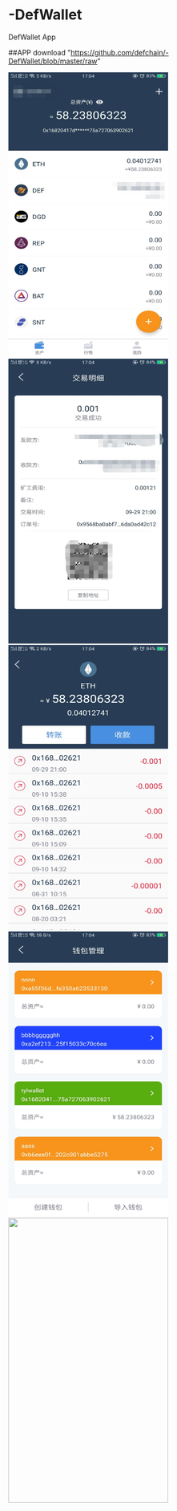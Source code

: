 # -DefWallet
 DefWallet App
 
 ##APP download
 "https://github.com/defchain/-DefWallet/blob/master/raw"
 
 <img src="https://github.com/defchain/-DefWallet/blob/master/raw/pic1.jpg" width=319 height=568 /><br />
 <img src="https://github.com/defchain/-DefWallet/blob/master/raw/pic2.jpg" width=319 height=568 /><br />
 <img src="https://github.com/defchain/-DefWallet/blob/master/raw/pic3.jpg" width=319 height=568 /><br />
 <img src="https://github.com/defchain/-DefWallet/blob/master/raw/pic4.jpg" width=319 height=568 /><br />
 <img src="https://github.com/defchain/-DefWallet/blob/master/raw/pic5.jpg" width=319 height=568 /><br />

